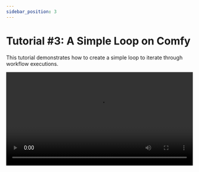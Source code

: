 ```yaml
---
sidebar_position: 3
---
```


# Tutorial #3: A Simple Loop on Comfy

This tutorial demonstrates how to create a simple loop to iterate through workflow executions.

<video width="100%" controls>
  <source src="/videos/tutorial-3-a-simple-loop-on-comfy.mp4" type="video/mp4" />
  Your browser does not support the video tag.
</video>
